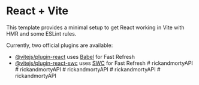 # React + Vite

This template provides a minimal setup to get React working in Vite with HMR and some ESLint rules.

Currently, two official plugins are available:

- [@vitejs/plugin-react](https://github.com/vitejs/vite-plugin-react/blob/main/packages/plugin-react/README.md) uses [Babel](https://babeljs.io/) for Fast Refresh
- [@vitejs/plugin-react-swc](https://github.com/vitejs/vite-plugin-react-swc) uses [SWC](https://swc.rs/) for Fast Refresh
#   r i c k a n d m o r t y A P I  
 #   r i c k a n d m o r t y A P I  
 #   r i c k a n d m o r t y A P I  
 #   r i c k a n d m o r t y A P I  
 #   r i c k a n d m o r t y A P I  
 